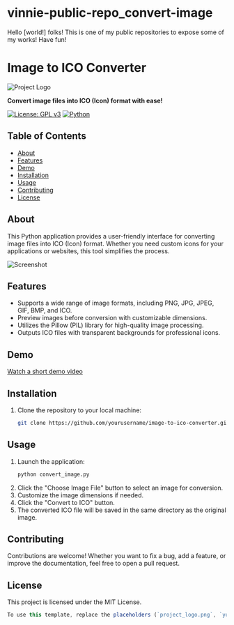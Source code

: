 # vinnie-public-repo_convert-image
Hello [world!] folks! This is one of my public repositories to expose some of my works! Have fun!

# Image to ICO Converter

![Project Logo](project_logo.png)

**Convert image files into ICO (Icon) format with ease!**

[![License: GPL v3](https://img.shields.io/badge/License-GPLv3-blue.svg)](https://www.gnu.org/licenses/gpl-3.0)
[![Python](https://img.shields.io/badge/Python-3.x-blue.svg)](https://www.python.org/)

## Table of Contents
- [About](#about)
- [Features](#features)
- [Demo](#demo)
- [Installation](#installation)
- [Usage](#usage)
- [Contributing](#contributing)
- [License](#license)

## About

This Python application provides a user-friendly interface for converting image files into ICO (Icon) format. Whether you need custom icons for your applications or websites, this tool simplifies the process.

![Screenshot](screenshot.png)

## Features

- Supports a wide range of image formats, including PNG, JPG, JPEG, GIF, BMP, and ICO.
- Preview images before conversion with customizable dimensions.
- Utilizes the Pillow (PIL) library for high-quality image processing.
- Outputs ICO files with transparent backgrounds for professional icons.

## Demo

[Watch a short demo video](demo.mp4)

## Installation

1. Clone the repository to your local machine:

   ```bash
   git clone https://github.com/yourusername/image-to-ico-converter.git

## Usage

1. Launch the application:
   ```bash
   python convert_image.py
2. Click the "Choose Image File" button to select an image for conversion.
3. Customize the image dimensions if needed.
4. Click the "Convert to ICO" button.
5. The converted ICO file will be saved in the same directory as the original image.

## Contributing
Contributions are welcome! Whether you want to fix a bug, add a feature, or improve the documentation, feel free to open a pull request.

## License
This project is licensed under the MIT License.
   ````javascript
   To use this template, replace the placeholders (`project_logo.png`, `yourusername`, `screenshot.png`, `demo.mp4`) with your project-specific images and details.    Make sure to create a `LICENSE` file for your project and update the installation and usage instructions as needed.
